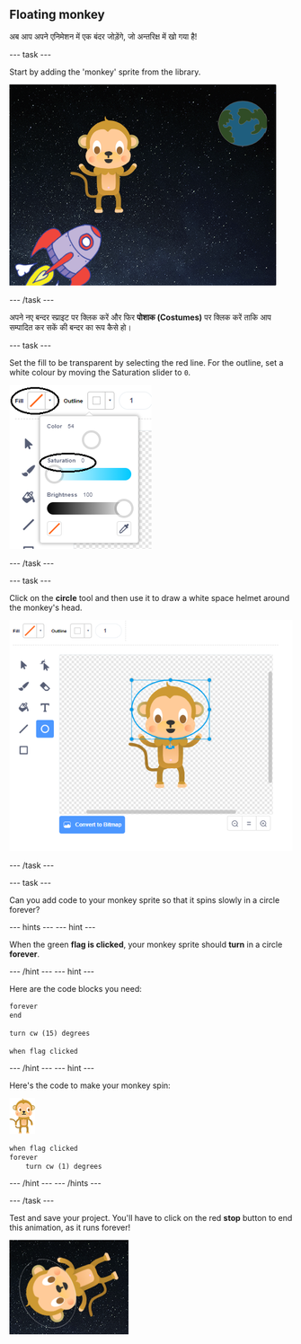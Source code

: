 ## Floating monkey

अब आप अपने एनिमेशन में एक बंदर जोड़ेंगे, जो अन्तरिक्ष में खो गया है!

\--- task \---

Start by adding the 'monkey' sprite from the library.

![Adding a monkey sprite](images/space-monkey-sprite.png)

\--- /task \---

अपने नए बन्दर स्प्राइट पर क्लिक करें और फिर **पोशाक (Costumes)** पर क्लिक करें ताकि आप सम्पादित कर सकें की बन्दर का रूप कैसे हो।

\--- task \---

Set the fill to be transparent by selecting the red line. For the outline, set a white colour by moving the Saturation slider to `0`.

![Make white colour](images/make-white.png)

\--- /task \---

\--- task \---

Click on the **circle** tool and then use it to draw a white space helmet around the monkey's head.

![Monkey space helmet](images/space-monkey-edit.png)

\--- /task \---

\--- task \---

Can you add code to your monkey sprite so that it spins slowly in a circle forever?

\--- hints \--- \--- hint \---

When the green **flag is clicked**, your monkey sprite should **turn** in a circle **forever**.

\--- /hint \--- \--- hint \---

Here are the code blocks you need:

```blocks3
forever
end

turn cw (15) degrees

when flag clicked
```

\--- /hint \--- \--- hint \---

Here's the code to make your monkey spin:

![Monkey sprite](images/sprite-monkey.png)

```blocks3
when flag clicked
forever
    turn cw (1) degrees
```

\--- /hint \--- \--- /hints \---

\--- /task \---

Test and save your project. You'll have to click on the red **stop** button to end this animation, as it runs forever!

![Test the spinning monkey](images/space-spin-test.png)